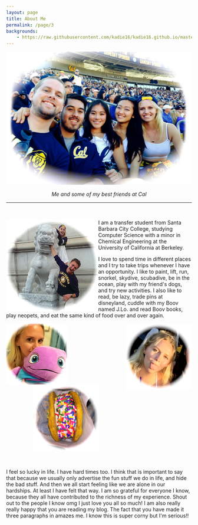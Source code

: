 ```yaml
---
layout: page
title: About Me  
permalink: /page/3
backgrounds: 
    - https://raw.githubusercontent.com/kadie16/kadie16.github.io/master/assets/images/backgrounds/368266-colorful-flower-field.jpg
---
```


<img src = "https://raw.githubusercontent.com/kadie16/kadie16.github.io/master/assets/images/backstory/calFriends.jpg" alt = "me and my friends at Cal"> <br> _<center>Me and some of my best friends at Cal</center>_ 

***
<br>
<p> <img src = "https://raw.githubusercontent.com/kadie16/kadie16.github.io/master/assets/images/about%20me%20/cal.jpg" alt = "school school school school school school ...." style = "float:left;width:250px;height:250px;">  I am a transfer student from Santa Barbara City College, studying Computer Science with a minor in Chemical Engineering at the University of California at Berkeley. </p> 



<p> I love to spend time in different places and I try to take trips whenever I have an opportunity. I like to paint, lift, run, snorkel, skydive, scubadive, be in the ocean, play with my friend's dogs, and try new activities. I also like to read, be lazy, trade pins at disneyland, cuddle with my Boov named J.Lo. and read Boov books, play neopets, and eat the same kind of food over and over again. </p>
<center>


<img src = "https://raw.githubusercontent.com/kadie16/kadie16.github.io/master/assets/images/about%20me%20/silly.jpg" alt = "silly me" style = "float:right;width:180px;height:180px;"> <img src = "https://raw.githubusercontent.com/kadie16/kadie16.github.io/master/assets/images/about%20me%20/boov.jpg" alt = "me and jlo" style = "float:left;width:165px;height:165px;"> <img src = "https://raw.githubusercontent.com/kadie16/kadie16.github.io/master/assets/images/about%20me%20/cookie.jpg" alt = "yum yum" style = "float:center;width:180px;height:180px;">

<br> </center>

<p> 


<p>   I feel so lucky in life. I have hard times too. I think that is  important to say that because we usually only advertise the fun stuff we do in life, and hide the bad stuff. And then we all start feeling like we are alone in our hardships. At least I have felt that way. I am so grateful for everyone I know, because they all have contributed to the richness of my experience. Shout out to the people I know omg I just love you all so much! I am also really really happy that you are reading my blog. The fact that you have made it three paragraphs in amazes me. I know this is super corny but I'm serious!! </p> 


